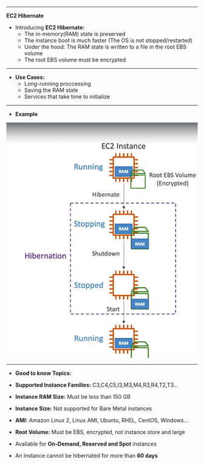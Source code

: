 ****
**EC2 Hibernate**

* Introducing **EC2 Hibernate:**
    * The in-memory(RAM) state is preserved
    * The instance boot is much faster (The OS is not stopped/restarted)
    * Under the hood: The RAM state is written to a file in the root EBS volume
    * The root EBS volume must be encrypted
****

* **Use Cases:**
    * Long-running proccessing
    * Saving the RAM state
    * Services that take time to initialize
****

* **Example**

![EC2 Hibernate](./images/ec2-hibernate.png)
****

* **Good to know Topics:**

* **Supported Instance Families:** C3,C4,C5,I3,M3,M4,R3,R4,T2,T3...
* **Instance RAM Size:** Must be less than 150 GB
* **Instance Size:** Not supported for Bare Metal instances
* **AMI:** Amazon Linux 2, Linux AMI, Ubuntu, RHEL, CentOS, Windows...
* **Root Volume:** Must be EBS, encrypted, not instance store and large
* Avaliable for **On-Demand, Reserved and Spot** instances
* An instance cannot be hibernated for more than **60 days**